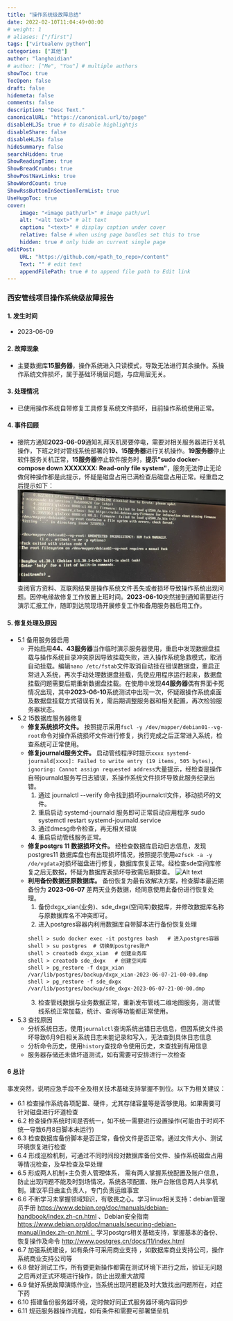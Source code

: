 ```yaml
---
title: "操作系统级故障总结"
date: 2022-02-10T11:04:49+08:00 
# weight: 1
# aliases: ["/first"]
tags: ["virtualenv python"]
categories: ["其他"]
author: "langhaidian"
# author: ["Me", "You"] # multiple authors
showToc: true
TocOpen: false
draft: false
hidemeta: false
comments: false
description: "Desc Text."
canonicalURL: "https://canonical.url/to/page"
disableHLJS: true # to disable highlightjs
disableShare: false
disableHLJS: false
hideSummary: false
searchHidden: true
ShowReadingTime: true
ShowBreadCrumbs: true
ShowPostNavLinks: true
ShowWordCount: true
ShowRssButtonInSectionTermList: true
UseHugoToc: true
cover:
    image: "<image path/url>" # image path/url
    alt: "<alt text>" # alt text
    caption: "<text>" # display caption under cover
    relative: false # when using page bundles set this to true
    hidden: true # only hide on current single page
editPost:
    URL: "https://github.com/<path_to_repo>/content"
    Text: "" # edit text
    appendFilePath: true # to append file path to Edit link
---
```


### 西安管线项目操作系统级故障报告

#### 1. 发生时间
 * 2023-06-09

#### 2. 故障现象
 * 主要数据库**15服务器**，操作系统进入只读模式，导致无法进行其余操作。系操作系统文件损坏，属于基础环境层问题，与应用层无关。

#### 3. 处理情况
 * 已使用操作系统自带修复工具修复系统文件损坏，目前操作系统使用正常。

#### 4. 事件回顾
 * 接院方通知**2023-06-09**通知礼拜天机房要停电，需要对相关服务器进行关机操作，下班之时对管线系统部署的**19、15服务器**进行关机操作。**19服务器**停止软件服务关机正常，**15服务器**停止软件服务时，**提示"sudo docker-compose down XXXXXXX: Read-only file system"**，服务无法停止无论做何种操作都是此提示，怀疑是磁盘占用已满检查后磁盘占用正常。经重启之后提示如下：
![Alt text](image.png)
查阅官方资料、互联网结果是操作系统文件丢失或者损坏导致操作系统出现问题。因停电缘故修复工作放置上班时间。**2023-06-10**突然接到通知需要进行演示汇报工作，随即到达院现场开展修复工作和备用服务器启用工作。

#### 5. 修复处理及原因
 * 5.1 备用服务器启用
   * 开始启用**44、43服务器**当作临时演示服务器使用，重启中发现数据盘挂载与操作系统目录冲突原因导致挂载失败，进入操作系统急救模式，取消自动挂载。编辑```nano /etc/fstab```文件取消自动挂在错误数据盘，重启正常进入系统，再次手动处理数据盘挂载，先使应用程序运行起来，数据盘挂载问题需要后期重新数据盘挂载。在使用中发现**44服务器**偶有界面卡死情况出现，其中**2023-06-10**系统测试中出现一次，怀疑跟操作系统桌面及数据盘挂载方式错误有关，需后期调整服务器和相关配置，再次检验服务器状态。
* 5.2 15数据库服务器修复
  * **修复系统损坏文件。** 按照提示采用```fscl -y /dev/mapper/debian01--vg-root```命令对操作系统损坏文件进行修复，执行完成之后正常进入系统，检查系统可正常使用。
  * **修复journald服务文件。** 启动管线程序时提示```xxxx systemd-journald[xxxx]: Failed to write entry (19 items, 505 bytes), ignoring: Cannot assign requested address```大量提示，经检查是操作自带journald服务写日志错误，系操作系统文件损坏导致此服务纪录出错。
    1. 通过 journalctl --verify 命令找到损坏journalctl文件，移动损坏的文件。
    2. 重启启动 systemd-journald 服务即可正常启动应用程序
    sudo systemctl restart systemd-journald.service
    3. 通过dmesg命令检查，再无相关错误
    4. 重启启动管线服务正常。
  *  **修复postgrs 11 数据损坏文件。** 经检查数据库启动日志信息，发现postgres11 数据库盘也有出现损坏情况，按照提示使用```e2fsck -a -y /de/vgdata```对损坏磁盘进行修复，数据库恢复正常。经检查sde空间库修复之后无数据，怀疑为数据库表损坏导致需后期排查。
  ![Alt text](image-1.png)
  * **利用备份数据还原数据库。** 备份恢复为最有效解决方案，检查脚本最近期备份为  **2023-06-07** 差两天业务数据，经同意使用此备份进行恢复处理。
    1. 备份dxgx_xian(业务)、sde_dxgx(空间库)数据库，并修改数据库名称与原数据库名不冲突即可。
    2. 进入postgres容器内利用数据库自带脚本进行备份恢复处理
    ```
    shell > sudo docker exec -it postgres bash   # 进入postgres容器
    shell > su postgres  # 切换到postgres账户
    shell > createdb dxgx_xian  # 创建业务库
    shell > createdb sde_dxgx   # 创建空间库
    shell > pg_restore -f dxgx_xian /var/lib/postgres/backup/dxgx_xian-2023-06-07-21-00-00.dmp
    shell > pg_restore -f sde_dxgx /var/lib/postgres/backup/sde_dxgx-2023-06-07-21-00-00.dmp 
    ```
    3. 检查管线数据与业务数据正常，重新发布管线二维地图服务，测试管线系统正常加载，统计、查询等功能都正常使用。
* 5.3 查找原因
  * 分析系统日志，使用```journalctl```查询系统出错日志信息，但因系统文件损坏导致6月9日相关系统日志未能记录和写入，无法查到具体日志信息
  * 分析命令历史，使用```history```查找命令使用历史，未查找到有用信息
  * 服务器存储还未做坏道测试，如有需要可安排进行一次检查

#### 6 总计
   事发突然，说明应急手段不全及相关技术基础支持掌握不到位。以下为相关建议：
   * 6.1 检查操作系统各项配置、硬件，尤其存储容量等是否够使用。如果需要可针对磁盘进行坏道检查
   * 6.2 检查操作系统时间是否统一，如不统一需要进行设置操作(可能由于时间不统一导致6月8日脚本未运行)
   * 6.3 检查数据库备份脚本是否正常，备份文件是否正常。通过文件大小、测试环境恢复进行检查
   * 6.4 形成巡检机制，可通过不同时间段对数据库备份文件、操作系统磁盘占用等情况检查，及早检查及早处理
   * 6.5 形成两人机制+主负责人管理体系， 需有两人掌握系统配置及账户信息，防止出现问题不能及时到场情况，系统各项配置、账户台账信息两人共享机制。建议平日由主负责人，专门负责运维事宜
   * 6.6 不断学习未掌握领域知识，有敬畏之心。学习linux相关支持：debian管理员手册 https://www.debian.org/doc/manuals/debian-handbook/index.zh-cn.html 、Debian安全指南 https://www.debian.org/doc/manuals/securing-debian-manual/index.zh-cn.html； 学习postgrs相关基础支持，掌握基本的备份、恢复操作及命令 http://www.postgres.cn/docs/11/index.html
   * 6.7 加强系统建设，如有条件可采用商业支持 ，如数据库商业支持公司，操作系统商业支持公司等
   * 6.8 做好测试工作，所有要更新操作都需在测试环境下进行之后，验证无问题之后再对正式环境进行操作，防止出现重大故障
   * 6.9 做好系统故障演练作业，当系统出现问题能及时大致找出问题所在，对症下药
   * 6.10 搭建备份服务器环境，定时做好同正式服务器环境内容同步
   * 6.11 规范服务器操作流程，如有条件和需要可部署堡垒机